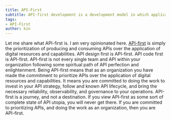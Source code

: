 ```yaml
---
title: API-First
subtitle: API-first development is a development model in which applications are conceptualized and built by composing internal or external services delivered through APIs. An API-first company is an organization that has adopted the API-first development model.
tags:
- API-First
author: kin
---
```

Let me share what API-first is. I am very opinionated here. [API-first](https://www.postman.com/api-first/) is simply the prioritization of producing and consuming APIs over the application of digital resources and capabilities. API design first is API-first. API code first is API-first. API-first is not every single team and API within your organization following some spiritual path of API perfection and enlightenment. Being API-first means that as an organization you have made the commitment to prioritize APIs over the application of digital resources and capabilities. It means you are committed to doing the work to invest in your API strategy, follow and known API lifecycle, and bring the necessary reliability, observability, and governance to your operations. API-first is a journey, and not a destination. If you view API-first as some sort of complete state of API utopia, you will never get there. If you are committed to prioritizing APIs, and doing the work as an organization, then you are API-first.



